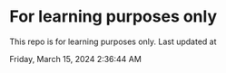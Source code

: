 # For learning purposes only
This repo is for learning purposes only.
Last updated at

Friday, March 15, 2024 2:36:44 AM

